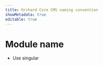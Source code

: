 ```yaml
---
title: Orchard Core CMS naming convention
showMetadata: true
editable: true
---
```


# Module name
- Use singular
